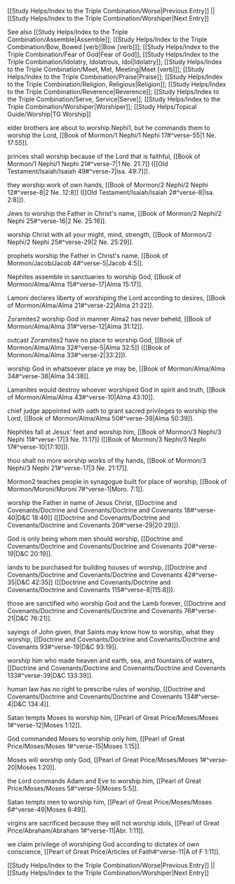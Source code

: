 [[Study Helps/Index to the Triple Combination/Worse|Previous Entry]]  ||  [[Study Helps/Index to the Triple Combination/Worshiper|Next Entry]]

 See also [[Study Helps/Index to the Triple Combination/Assemble|Assemble]]; [[Study Helps/Index to the Triple Combination/Bow, Bowed [verb]|Bow [verb]]]; [[Study Helps/Index to the Triple Combination/Fear of God|Fear of God]]; [[Study Helps/Index to the Triple Combination/Idolatry, Idolatrous, Idol|Idolatry]]; [[Study Helps/Index to the Triple Combination/Meet, Met, Meeting|Meet [verb]]]; [[Study Helps/Index to the Triple Combination/Praise|Praise]]; [[Study Helps/Index to the Triple Combination/Religion, Religious|Religion]]; [[Study Helps/Index to the Triple Combination/Reverence|Reverence]]; [[Study Helps/Index to the Triple Combination/Serve, Service|Serve]]; [[Study Helps/Index to the Triple Combination/Worshiper|Worshiper]]; [[Study Helps/Topical Guide/Worship|TG Worship]]

 elder brothers are about to worship Nephi1, but he commands them to worship the Lord, [[Book of Mormon/1 Nephi/1 Nephi 17#^verse-55|1 Ne. 17:55]].

 princes shall worship because of the Lord that is faithful, [[Book of Mormon/1 Nephi/1 Nephi 21#^verse-7|1 Ne. 21:7]] ([[Old Testament/Isaiah/Isaiah 49#^verse-7|Isa. 49:7]]).

 they worship work of own hands, [[Book of Mormon/2 Nephi/2 Nephi 12#^verse-8|2 Ne. 12:8]] ([[Old Testament/Isaiah/Isaiah 2#^verse-8|Isa. 2:8]]).

 Jews to worship the Father in Christ's name, [[Book of Mormon/2 Nephi/2 Nephi 25#^verse-16|2 Ne. 25:16]].

 worship Christ with all your might, mind, strength, [[Book of Mormon/2 Nephi/2 Nephi 25#^verse-29|2 Ne. 25:29]].

 prophets worship the Father in Christ's name, [[Book of Mormon/Jacob/Jacob 4#^verse-5|Jacob 4:5]].

 Nephites assemble in sanctuaries to worship God, [[Book of Mormon/Alma/Alma 15#^verse-17|Alma 15:17]].

 Lamoni declares liberty of worshiping the Lord according to desires, [[Book of Mormon/Alma/Alma 21#^verse-22|Alma 21:22]].

 Zoramites2 worship God in manner Alma2 has never beheld, [[Book of Mormon/Alma/Alma 31#^verse-12|Alma 31:12]].

 outcast Zoramites2 have no place to worship God, [[Book of Mormon/Alma/Alma 32#^verse-5|Alma 32:5]] ([[Book of Mormon/Alma/Alma 33#^verse-2|33:2]]).

 worship God in whatsoever place ye may be, [[Book of Mormon/Alma/Alma 34#^verse-38|Alma 34:38]].

 Lamanites would destroy whoever worshiped God in spirit and truth, [[Book of Mormon/Alma/Alma 43#^verse-10|Alma 43:10]].

 chief judge appointed with oath to grant sacred privileges to worship the Lord, [[Book of Mormon/Alma/Alma 50#^verse-39|Alma 50:39]].

 Nephites fall at Jesus' feet and worship him, [[Book of Mormon/3 Nephi/3 Nephi 11#^verse-17|3 Ne. 11:17]] ([[Book of Mormon/3 Nephi/3 Nephi 17#^verse-10|17:10]]).

 thou shalt no more worship works of thy hands, [[Book of Mormon/3 Nephi/3 Nephi 21#^verse-17|3 Ne. 21:17]].

 Mormon2 teaches people in synagogue built for place of worship, [[Book of Mormon/Moroni/Moroni 7#^verse-1|Moro. 7:1]].

 worship the Father in name of Jesus Christ, [[Doctrine and Covenants/Doctrine and Covenants/Doctrine and Covenants 18#^verse-40|D&C 18:40]] ([[Doctrine and Covenants/Doctrine and Covenants/Doctrine and Covenants 20#^verse-29|20:29]]).

 God is only being whom men should worship, [[Doctrine and Covenants/Doctrine and Covenants/Doctrine and Covenants 20#^verse-19|D&C 20:19]].

 lands to be purchased for building houses of worship, [[Doctrine and Covenants/Doctrine and Covenants/Doctrine and Covenants 42#^verse-35|D&C 42:35]] ([[Doctrine and Covenants/Doctrine and Covenants/Doctrine and Covenants 115#^verse-8|115:8]]).

 those are sanctified who worship God and the Lamb forever, [[Doctrine and Covenants/Doctrine and Covenants/Doctrine and Covenants 76#^verse-21|D&C 76:21]].

 sayings of John given, that Saints may know how to worship, what they worship, [[Doctrine and Covenants/Doctrine and Covenants/Doctrine and Covenants 93#^verse-19|D&C 93:19]].

 worship him who made heaven and earth, sea, and fountains of waters, [[Doctrine and Covenants/Doctrine and Covenants/Doctrine and Covenants 133#^verse-39|D&C 133:39]].

 human law has no right to prescribe rules of worship, [[Doctrine and Covenants/Doctrine and Covenants/Doctrine and Covenants 134#^verse-4|D&C 134:4]].

 Satan tempts Moses to worship him, [[Pearl of Great Price/Moses/Moses 1#^verse-12|Moses 1:12]].

 God commanded Moses to worship only him, [[Pearl of Great Price/Moses/Moses 1#^verse-15|Moses 1:15]].

 Moses will worship only God, [[Pearl of Great Price/Moses/Moses 1#^verse-20|Moses 1:20]].

 the Lord commands Adam and Eve to worship him, [[Pearl of Great Price/Moses/Moses 5#^verse-5|Moses 5:5]].

 Satan tempts men to worship him, [[Pearl of Great Price/Moses/Moses 6#^verse-49|Moses 6:49]].

 virgins are sacrificed because they will not worship idols, [[Pearl of Great Price/Abraham/Abraham 1#^verse-11|Abr. 1:11]].

 we claim privilege of worshiping God according to dictates of own conscience, [[Pearl of Great Price/Articles of Faith#^verse-11|A of F 1:11]].

[[Study Helps/Index to the Triple Combination/Worse|Previous Entry]]  ||  [[Study Helps/Index to the Triple Combination/Worshiper|Next Entry]]